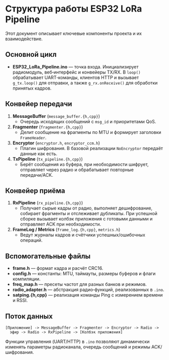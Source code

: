 # Структура работы ESP32 LoRa Pipeline

Этот документ описывает ключевые компоненты проекта и их взаимодействие.

## Основной цикл
- **ESP32_LoRa_Pipeline.ino** — точка входа. Инициализирует радиомодуль, веб‑интерфейс и конвейеры TX/RX. В `loop()` обрабатывает UART‑команды, клиентов HTTP и вызывает `g_tx.loop()` для отправки, а также `g_rx.onReceive()` для обработки принятых кадров.

## Конвейер передачи
1. **MessageBuffer** (`message_buffer.{h,cpp}`)
   - Очередь исходящих сообщений с `msg_id` и приоритетами QoS.
2. **Fragmenter** (`fragmenter.{h,cpp}`)
   - Делит сообщение на фрагменты по MTU и формирует заголовки `FrameHeader`.
3. **Encryptor** (`encryptor.h`, `encryptor_ccm.h`)
   - Плагин шифрования. В базовой реализации `NoEncryptor` передаёт данные как есть.
4. **TxPipeline** (`tx_pipeline.{h,cpp}`)
   - Берёт сообщения из буфера, при необходимости шифрует, отправляет через радио и обрабатывает повторные передачи/ACK.

## Конвейер приёма
1. **RxPipeline** (`rx_pipeline.{h,cpp}`)
   - Получает сырые кадры от радио, выполняет дешифрование, собирает фрагменты и отслеживает дубликаты. При успешной сборке вызывает колбэк приложения с готовыми данными и отправляет ACK при необходимости.
2. **FrameLog / Metrics** (`frame_log.{h,cpp}`, `metrics.h`)
   - Ведут журналы кадров и счётчики успешных/ошибочных операций.

## Вспомогательные файлы
- **frame.h** — формат кадра и расчёт CRC16.
- **config.h** — константы: MTU, таймауты, размеры буферов и флаги компиляции.
- **freq_map.h** — пресеты частот для разных банков и режимов.
- **radio_adapter.h** — абстракция радио‑функций, реализованных в `.ino`.
- **satping.{h,cpp}** — реализация команды Ping с измерением времени и RSSI.

## Поток данных
```
[Приложение] -> MessageBuffer -> Fragmenter -> Encryptor -> Radio ->
  эфир -> Radio -> RxPipeline -> [Колбэк приложения]
```

Функции управления (UART/HTTP) в `.ino` позволяют динамически изменять параметры радиоканала, очередь сообщений и режимы ACK/шифрования.
